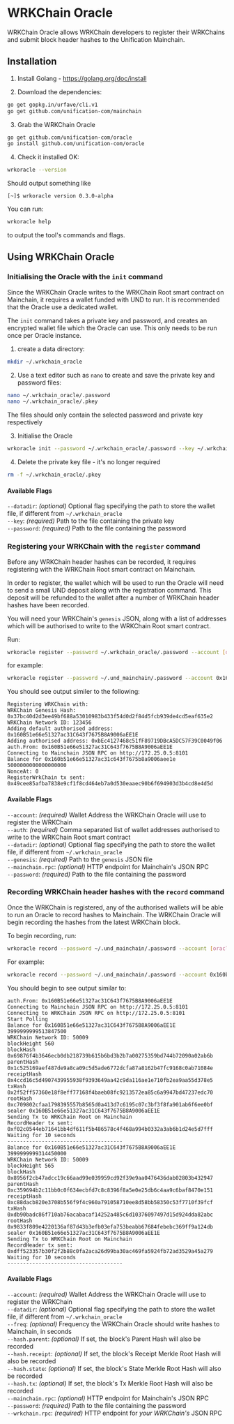 # WRKChain Oracle

WRKChain Oracle allows WRKChain developers to register their WRKChains and submit
block header hashes to the Unification Mainchain.

## Installation

1. Install Golang - https://golang.org/doc/install

2. Download the dependencies:

```bash
go get gopkg.in/urfave/cli.v1
go get github.com/unification-com/mainchain
```

3. Grab the WRKChain Oracle

```bash
go get github.com/unification-com/oracle
go install github.com/unification-com/oracle
```

4. Check it installed OK:

```bash
wrkoracle --version
```

Should output something like

```
[~]$ wrkoracle version 0.3.0-alpha
```

You can run:

```bash
wrkoracle help
```

to output the tool's commands and flags.

## Using WRKChain Oracle

### Initialising the Oracle with the `init` command

Since the WRKChain Oracle writes to the WRKChain Root smart contract on Mainchain, 
it requires a wallet funded with UND to run. It is recommended that the Oracle
use a dedicated wallet.

The `init` command takes a private key and password, and creates an encrypted wallet
file which the Oracle can use. This only needs to be run once per Oracle instance.

1. create a data directory:

```bash
mkdir ~/.wrkchain_oracle
```

2. Use a text editor such as `nano` to create and save the private key and
password files:

```bash
nano ~/.wrkchain_oracle/.password
nano ~/.wrkchain_oracle/.pkey
```

The files should only contain the selected password and private key respectively

3. Initialise the Oracle

```bash
wrkoracle init --password ~/.wrkchain_oracle/.password --key ~/.wrkchain_oracle/.pkey 
```

4. Delete the private key file - it's no longer required

```bash
rm -f ~/.wrkchain_oracle/.pkey
```

#### Available Flags

`--datadir`: _(optional)_ Optional flag specifying the path to store the wallet file, if different from `~/.wrkchain_oracle`  
`--key`: _(required)_ Path to the file containing the private key  
`--password`: _(required)_ Path to the file containing the password

### Registering your WRKChain with the `register` command

Before any WRKChain header hashes can be recorded, it requires registering with the
WRKChain Root smart contract on Mainchain.

In order to register, the wallet which will be used to run the Oracle will need
to send a small UND deposit along with the registration command. This deposit
will be refunded to the wallet after a number of WRKChain header hashes have been
recorded.

You will need your WRKChain's `genesis` JSON, along with a list of addresses
which will be authorised to write to the WRKChain Root smart contract.

Run:
```bash
wrkoracle register --password ~/.wrkchain_oracle/.password --account [oracle_wallet_address] --genesis [/path/to/wrkchain.genesis.json] --auth [auth_address1,auth_address2] --mainchain.rpc "http://[mainchain-rpc-url]:[port]"
```

for example:

```bash
wrkoracle register --password ~/.und_mainchain/.password --account 0x160b51e66e51327ac31c643f7675b8a9006aee1e --genesis ./test/wrkchain.genesis.test.json --auth 0x160B51e66e51327ac31C643f7675B8A9006aEE1E,0xbEc4127468c51fF89719DBcA5DC57F39C0049f06 --mainchain.rpc "http://172.25.0.5:8101"
```

You should see output similer to the following:

```
Registering WRKChain with:
WRKChain Genesis Hash: 0x37bc40d2d3ee49bf688a53010983b433f54d0d2f84d5fcb939de4cd5eaf635e2
WRKChain Network ID: 123456
Adding default authorised address: 0x160B51e66e51327ac31C643f7675B8A9006aEE1E
Adding authorised address: 0xbEc4127468c51fF89719DBcA5DC57F39C0049f06
auth.From: 0x160B51e66e51327ac31C643f7675B8A9006aEE1E
Connecting to Mainchain JSON RPC on http://172.25.0.5:8101
Balance for 0x160b51e66e51327ac31c643f7675b8a9006aee1e 5000000000000000000
NonceAt: 0
RegisterWrkChain tx sent: 0x49cee85afba7838e9cf1f8cd464eb7a0d530eaaec90b6f694903d3b4cd8e4d5d
```

#### Available Flags
			
`--account`: _(required)_ Wallet Address the WRKChain Oracle will use to register 
the WRKChain  
`--auth`: _(required)_ Comma separated list of wallet addresses authorised to write 
to the WRKChain Root smart contract  
`--datadir`: _(optional)_ Optional flag specifying the path to store the wallet file, 
if different from `~/.wrkchain_oracle`  
`--genesis`: _(required)_ Path to the `genesis` JSON file  
`--mainchain.rpc`: _(optional)_ HTTP endpoint for Mainchain's JSON RPC  
`--password`: _(required)_ Path to the file containing the password  

### Recording WRKChain header hashes with the `record` command

Once the WRKChain is registered, any of the authorised wallets will be able to run
an Oracle to record hashes to Mainchain. The WRKChain Oracle will begin recording
the hashes from the latest WRKChain block.

To begin recording, run:

```bash
wrkoracle record --password ~/.und_mainchain/.password --account [oracle_wallet_address] --mainchain.rpc "http://[mainchain-rpc-url]:[port]" --wrkchain.rpc "http://[wrkchain-rpc-url]:[port]" [--hash.parent] [--hash.receipt] [--hash.tx] [--hash.state] --freq [seconds]
```

For example:

```bash
wrkoracle record --password ~/.und_mainchain/.password --account 0x160b51e66e51327ac31c643f7675b8a9006aee1e --mainchain.rpc "http://172.25.0.5:8101" --wrkchain.rpc "http://172.25.0.5:8101" --hash.parent --hash.receipt --hash.tx --hash.state --freq 60
```

You should begin to see output similar to:

```
auth.From: 0x160B51e66e51327ac31C643f7675B8A9006aEE1E
Connecting to Mainchain JSON RPC on http://172.25.0.5:8101
Connecting to WRKChain JSON RPC on http://172.25.0.5:8101
Start Polling
Balance for 0x160B51e66e51327ac31C643f7675B8A9006aEE1E 3999999999513847500
WRKChain Network ID: 50009
blockHeight 560
blockHash 0x69876f4b3646ecb0db218739b615b6bd3b2b7a00275359bd744b72090a02ab6b
parentHash 0x1c525169aef487de9a8ca09c5d5ade6772dcfa87a8162b47fc9168c0ab71084e
receiptHash 0x4ccd16c5d4907439955938f9393649aa42c9da116ae1e710fb2ea9aa55d378e5
txHash 0x2f52ff57360e18f8eff77168f4baeb08fc9213572ea85c6a9947bd47237edc70
rootHash 0xc709802cfaa1798395557b8565d0a413d7c6195c07c3bf3f8fa901ab6f6ee0bf
sealer 0x160B51e66e51327ac31C643f7675B8A9006aEE1E
Sending Tx to WRKChain Root on Mainchain
RecordHeader tx sent: 0xf02c0544eb71641bb4df611f5b486578c4f468a994b0332a3ab6b1d24e5d7fff
Waiting for 10 seconds
-------------------------------------
Balance for 0x160B51e66e51327ac31C643f7675B8A9006aEE1E 3999999999314450000
WRKChain Network ID: 50009
blockHeight 565
blockHash 0x8956f2cb47adcc19c66aad99e039959cd92f39e9aa0476436dab02803b432947
parentHash 0xc359694b2c11bb0c0f634ecbfd7c8c8396f8a5e0e25db6c4aa9c6baf8470e151
receiptHash 0xc88dacb820e3708b556f9f4c960a791058710ee8d58bb58350c53f7710f39fcf
txHash 0xdb90badc86f710ab76acabacaf14252a485c6d10376097497d15d924dda82abc
rootHash 0x9833f809e4220136af87d43b3efb03efa753beabb67684febebc369ff9a124db
sealer 0x160B51e66e51327ac31C643f7675B8A9006aEE1E
Sending Tx to WRKChain Root on Mainchain
RecordHeader tx sent: 0xdff523357b30f2f2b88c0fa2aca26d99ba30ac469fa5924fb72ad3529a45a279
Waiting for 10 seconds
-------------------------------------
```

#### Available Flags

`--account`: _(required)_ Wallet Address the WRKChain Oracle will use to register 
the WRKChain  
`--datadir`: _(optional)_ Optional flag specifying the path to store the wallet file, 
if different from `~/.wrkchain_oracle`  
`--freq`: _(optional)_ Frequency the WRKChain Oracle should write hashes to Mainchain, in seconds  
`--hash.parent`: _(optional)_ If set, the block's Parent Hash will also be recorded  
`--hash.receipt`: _(optional)_ If set, the block's Receipt Merkle Root Hash will also be recorded  
`--hash.state`: _(optional)_ If set, the block's State Merkle Root Hash will also be recorded  
`--hash.tx`: _(optional)_ If set, the block's Tx Merkle Root Hash will also be recorded  
`--mainchain.rpc`: _(optional)_ HTTP endpoint for Mainchain's JSON RPC  
`--password`: _(required)_ Path to the file containing the password  
`--wrkchain.rpc`: _(required)_ HTTP endpoint for *your WRKChain's* JSON RPC  
